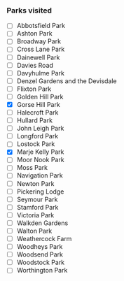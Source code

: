 ### Parks visited

- [ ] Abbotsfield Park
- [ ] Ashton Park
- [ ] Broadway Park
- [ ] Cross Lane Park
- [ ] Dainewell Park
- [ ] Davies Road
- [ ] Davyhulme Park
- [ ] Denzel Gardens and the Devisdale
- [ ] Flixton Park
- [ ] Golden Hill Park
- [x] Gorse Hill Park
- [ ] Halecroft Park
- [ ] Hullard Park
- [ ] John Leigh Park
- [ ] Longford Park
- [ ] Lostock Park
- [x] Marje Kelly Park
- [ ] Moor Nook Park
- [ ] Moss Park
- [ ] Navigation Park
- [ ] Newton Park
- [ ] Pickering Lodge
- [ ] Seymour Park
- [ ] Stamford Park
- [ ] Victoria Park
- [ ] Walkden Gardens
- [ ] Walton Park
- [ ] Weathercock Farm
- [ ] Woodheys Park
- [ ] Woodsend Park
- [ ] Woodstock Park
- [ ] Worthington Park